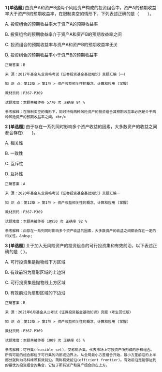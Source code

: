 **1 [单选题]** 由资产A和资产B这两个风险资产构成的投资组合中，资产A的预期收益率大于资产B的预期收益率，在限制卖空的情形下，下列表述正确的是（　　）。

A. 投资组合的预期收益率大于资产A的预期收益率

B. 投资组合的预期收益率介于资产A和资产B的预期收益率之间

C. 投资组合的预期收益率与资产A和资产B的预期收益率无关

D. 投资组合的预期收益率小于资产B的预期收益率<br/>

```
正确答案：B

来 源：2017年基金从业资格考试《证券投资基金基础知识》真题汇编（一）

知 识 点：第12章 > 第1节 > 资产收益相关性的概念、计算和应用 (掌握)

教材页码：P367-P369

试题难度：本题共被作答 5770 次 正确率 84 %

参考解释：在限制卖空的情形下，同时持有两种风险资产的投资组合其预期收益率必然是介于两种风险资产的预期收益率之间。<br/>
```


**2 [单选题]** 由于存在一系列同时影响多个资产收益的因素，大多数资产的收益之间都会存在(&emsp;&emsp;)。

A. 相关性

B. 一致性

C. 互斥性

D. 互补性

```
正确答案：A

来 源：2020年基金从业资格考试《证券投资基金基础知识》真题汇编一

知 识 点：第12章 > 第1节 > 资产收益相关性的概念、计算和应用 (掌握)

教材页码：P367-P369

试题难度：本题共被作答 10950 次 正确率 92 %

参考解释：由存在一系列同时影响多个资产收益的因素，大多数资产的收益之间都会存在一定的相关性。&nbsp;
```


**3 [单选题]** 关于加入无风险资产的投资组合的可行投资集和有效前沿，以下表述正确的是（ ）。

A. 可行投资集是抛物线下方区域

B. 有效前沿为扇形区域的上边沿

C. 可行投资集是抛物线上方区域

D. 有效前沿为扇形区域的下边沿

```
正确答案：B

来 源：2021年6月基金从业考试《证券投资基金基础知识》真题（考生回忆版）

知 识 点：第12章 > 第1节 > 资产收益相关性的概念、计算和应用 (掌握)

教材页码：P367-P369

试题难度：本题共被作答 1009 次 正确率 65 %

参考解释：可行集(feasible set)，又称机会集。代表市场上可投资产所形成的所有组合。所有可能的组合都位于可行集的内部或边界上。从全局最小方差组合开始，最小方差前沿的上半部分就称为马科维茨有效前沿，简称有效前沿(efficient frontier)。有效前沿是能够达到的最优的投资组合的集合，它位于所有资产和资产组合的左上方。
```

